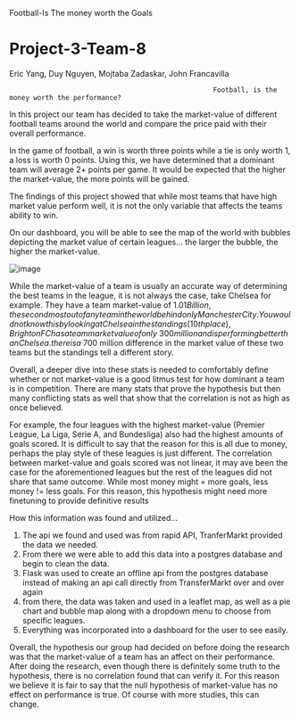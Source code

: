 Football-Is The money worth the Goals

# Project-3-Team-8 
Eric Yang,
Duy Nguyen,
Mojtaba Zadaskar,
John Francavilla

                                                       Football, is the money worth the performance?

In this project our team has decided to take the market-value of different football teams around the world and compare the price paid with their overall performance. 

In the game of football, a win is worth three points while a tie is only worth 1, a loss is worth 0 points. Using this, we have determined that a dominant team will average 2+ points per game. It would be expected that the higher the market-value, the more points will be gained. 

The findings of this project showed that while most teams that have high market value perform well, it is not the only variable that affects the teams ability to win. 

On our dashboard, you will be able to see the map of the world with bubbles depicting the market value of certain leagues... the larger the bubble, the higher the market-value. 

![image](https://user-images.githubusercontent.com/82785105/221626217-4a93ebc1-09f1-4d5f-a8b8-f5ac29f846bb.png)

While the market-value of a team is usually an accurate way of determining the best teams in the league, it is not always the case, take Chelsea for example. They have a team market-value of $1.01 Billion, the second most out of any team in the world behind only Manchester City. You would not know this by looking at Chelsea in the standings (10th place), Brighton FC has a team market value of only ~300 million and is performing better than Chelsea. there is a ~$700 million difference in the market value of these two teams but the standings tell a different story. 

Overall, a deeper dive into these stats is needed to comfortably define whether or not market-value is a good litmus test for how dominant a team is in competition. There are many stats that prove the hypothesis but then many conflicting stats as well that show that the correlation is not as high as once believed. 

For example, the four leagues with the highest market-value (Premier League, La Liga, Serie A, and Bundesliga) also had the highest amounts of goals scored. It is difficult to say that the reason for this is all due to money, perhaps the play style of these leagues is just different. The correlation between market-value and goals scored was not linear, it may ave been the case for the aforementioned leagues but the rest of the leagues did not share that same outcome. While most money might = more goals, less money != less goals. For this reason, this hypothesis might need more finetuning to provide definitive results  

How this information was found and utilized...
  1. The api we found and used was from rapid API, TranferMarkt provided the data we needed.
  2. From there we were able to add this data into a postgres database and begin to clean the data. 
  3. Flask was used to create an offline api from the postgres database instead of making an api call directly from TransferMarkt over and over again
  4. from there, the data was taken and used in a leaflet map, as well as a pie chart and bubble map along with a dropdown menu to choose from specific leagues. 
  5. Everything was incorporated into a dashboard for the user to see easily. 
  
Overall, the hypothesis our group had decided on before doing the research was that the market-value of a team has an affect on their performance. After doing the research, even though there is definitely some truth to the hypothesis, there is no correlation found that can verify it. For this reason we believe it is fair to say that the null hypothesis of market-value has no effect on performance is true. Of course with more studies, this can change.  

